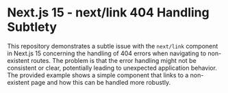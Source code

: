 # Next.js 15 - next/link 404 Handling Subtlety

This repository demonstrates a subtle issue with the `next/link` component in Next.js 15 concerning the handling of 404 errors when navigating to non-existent routes.  The problem is that the error handling might not be consistent or clear, potentially leading to unexpected application behavior. The provided example shows a simple component that links to a non-existent page and how this can be handled more robustly. 